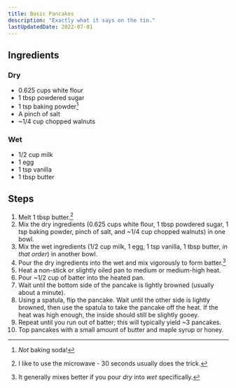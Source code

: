 ```yaml
---
title: Basic Pancakes
description: "Exactly what it says on the tin."
lastUpdatedDate: 2022-07-01
---
```


## Ingredients

### Dry

* 0.625 cups white flour
* 1 tbsp powdered sugar
* 1 tsp baking powder[^1]
* A pinch of salt
* \~1/4 cup chopped walnuts

### Wet

* 1/2 cup milk
* 1 egg
* 1 tsp vanilla
* 1 tbsp butter

## Steps

1. Melt 1 tbsp butter.[^2]
2. Mix the dry ingredients (0.625 cups white flour, 1 tbsp powdered sugar, 1 tsp baking powder, pinch of salt, and \~1/4 cup chopped walnuts) in one bowl.
3. Mix the wet ingredients (1/2 cup milk, 1 egg, 1 tsp vanilla, 1 tbsp butter, _in that order_) in another bowl.
4. Pour the dry ingredients into the wet and mix vigorously to form batter.[^3]
5. Heat a non-stick or slightly oiled pan to medium or medium-high heat.
6. Pour \~1/2 cup of batter into the heated pan.
7. Wait until the bottom side of the pancake is lightly browned (usually about a minute).
8. Using a spatula, flip the pancake. Wait until the other side is lightly browned, then use the spatula to take the pancake off the heat. If the heat was high enough, the inside should still be slightly gooey.
9. Repeat until you run out of batter; this will typically yield \~3 pancakes.
10. Top pancakes with a small amount of butter and maple syrup or honey.

[^1]: _Not_ baking soda!

[^2]: I like to use the microwave - 30 seconds usually does the trick.

[^3]: It generally mixes better if you pour _dry_ into _wet_ specifically.
